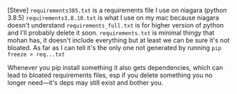 [Steve]
`requirements385.txt` is a requirements file I use on niagara (python 3.8.5)
`requirements3.8.10.txt` is what I use on my mac because niagara doesn't understand 
`requirements_full.txt` is for higher version of python and I'll probably delete it soon. 
`requirements.txt` is minimal thingy that mohan has, it doesn't include everything but at least we can be sure it's not bloated. As far as I can tell it's the only one not generated by running `pip freeze > req...txt`

Whenever you pip install something it also gets dependencies, which can lead to bloated requirements files, esp if you delete something you no longer need—it's deps may still exist and bother you. 



